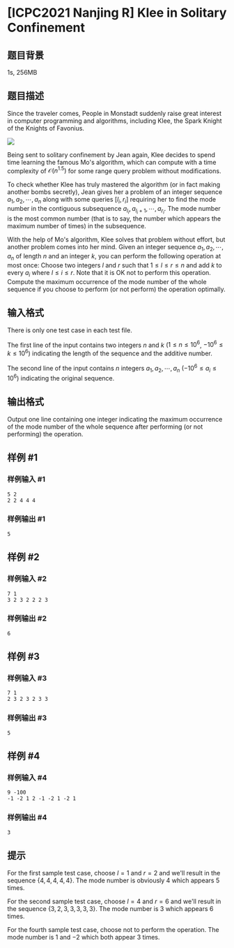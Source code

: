 # [ICPC2021 Nanjing R] Klee in Solitary Confinement

## 题目背景

1s, 256MB

## 题目描述

Since the traveler comes, People in Monstadt suddenly raise great interest in computer programming and algorithms, including Klee, the Spark Knight of the Knights of Favonius.

![](https://cdn.luogu.com.cn/upload/image_hosting/xcnn0v4q.png)

Being sent to solitary confinement by Jean again, Klee decides to spend time learning the famous Mo's algorithm, which can compute with a time complexity of $\mathcal{O}(n^{1.5})$ for some range query problem without modifications.

To check whether Klee has truly mastered the algorithm (or in fact making another bombs secretly), Jean gives her a problem of an integer sequence $a_1, a_2, \cdots, a_n$ along with some queries $[l_i, r_i]$ requiring her to find the mode number in the contiguous subsequence $a_{l_i}, a_{l_i + 1}, \cdots, a_{r_i}$. The mode number is the most common number (that is to say, the number which appears the maximum number of times) in the subsequence.

With the help of Mo's algorithm, Klee solves that problem without effort, but another problem comes into her mind. Given an integer sequence $a_1, a_2, \cdots, a_n$ of length $n$ and an integer $k$, you can perform the following operation at most once: Choose two integers $l$ and $r$ such that $1 \le l \le r \le n$ and add $k$ to every $a_i$ where $l \le i \le r$. Note that it is OK not to perform this operation. Compute the maximum occurrence of the mode number of the whole sequence if you choose to perform (or not perform) the operation optimally.

## 输入格式

There is only one test case in each test file.

The first line of the input contains two integers $n$ and $k$ ($1 \le n \le 10^6$, $-10^6 \le k \le 10^6$) indicating the length of the sequence and the additive number.

The second line of the input contains $n$ integers $a_1, a_2, \cdots, a_n$ ($-10^6 \le a_i \le 10^6$) indicating the original sequence.

## 输出格式

Output one line containing one integer indicating the maximum occurrence of the mode number of the whole sequence after performing (or not performing) the operation.

## 样例 #1

### 样例输入 #1

```
5 2
2 2 4 4 4
```

### 样例输出 #1

```
5
```

## 样例 #2

### 样例输入 #2

```
7 1
3 2 3 2 2 2 3
```

### 样例输出 #2

```
6
```

## 样例 #3

### 样例输入 #3

```
7 1
2 3 2 3 2 3 3
```

### 样例输出 #3

```
5
```

## 样例 #4

### 样例输入 #4

```
9 -100
-1 -2 1 2 -1 -2 1 -2 1
```

### 样例输出 #4

```
3
```

## 提示

For the first sample test case, choose $l = 1$ and $r = 2$ and we'll result in the sequence $\{4, 4, 4, 4, 4\}$. The mode number is obviously $4$ which appears $5$ times.

For the second sample test case, choose $l = 4$ and $r = 6$ and we'll result in the sequence $\{3, 2, 3, 3, 3, 3, 3\}$. The mode number is $3$ which appears $6$ times.

For the fourth sample test case, choose not to perform the operation. The mode number is $1$ and $-2$ which both appear $3$ times.
